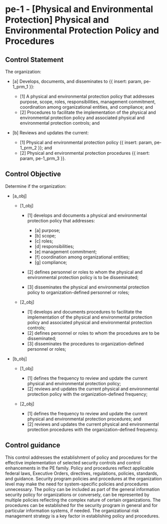 # pe-1 - \[Physical and Environmental Protection\] Physical and Environmental Protection Policy and Procedures

## Control Statement

The organization:

- \[a\] Develops, documents, and disseminates to {{ insert: param, pe-1_prm_1 }}:

  - \[1\] A physical and environmental protection policy that addresses purpose, scope, roles, responsibilities, management commitment, coordination among organizational entities, and compliance; and
  - \[2\] Procedures to facilitate the implementation of the physical and environmental protection policy and associated physical and environmental protection controls; and

- \[b\] Reviews and updates the current:

  - \[1\] Physical and environmental protection policy {{ insert: param, pe-1_prm_2 }}; and
  - \[2\] Physical and environmental protection procedures {{ insert: param, pe-1_prm_3 }}.

## Control Objective

Determine if the organization:

- \[a_obj\]

  - \[1_obj\]

    - \[1\] develops and documents a physical and environmental protection policy that addresses:

      - \[a\] purpose;
      - \[b\] scope;
      - \[c\] roles;
      - \[d\] responsibilities;
      - \[e\] management commitment;
      - \[f\] coordination among organizational entities;
      - \[g\] compliance;

    - \[2\] defines personnel or roles to whom the physical and environmental protection policy is to be disseminated;
    - \[3\] disseminates the physical and environmental protection policy to organization-defined personnel or roles;

  - \[2_obj\]

    - \[1\] develops and documents procedures to facilitate the implementation of the physical and environmental protection policy and associated physical and environmental protection controls;
    - \[2\] defines personnel or roles to whom the procedures are to be disseminated;
    - \[3\] disseminates the procedures to organization-defined personnel or roles;

- \[b_obj\]

  - \[1_obj\]

    - \[1\] defines the frequency to review and update the current physical and environmental protection policy;
    - \[2\] reviews and updates the current physical and environmental protection policy with the organization-defined frequency;

  - \[2_obj\]

    - \[1\] defines the frequency to review and update the current physical and environmental protection procedures; and
    - \[2\] reviews and updates the current physical and environmental protection procedures with the organization-defined frequency.

## Control guidance

This control addresses the establishment of policy and procedures for the effective implementation of selected security controls and control enhancements in the PE family. Policy and procedures reflect applicable federal laws, Executive Orders, directives, regulations, policies, standards, and guidance. Security program policies and procedures at the organization level may make the need for system-specific policies and procedures unnecessary. The policy can be included as part of the general information security policy for organizations or conversely, can be represented by multiple policies reflecting the complex nature of certain organizations. The procedures can be established for the security program in general and for particular information systems, if needed. The organizational risk management strategy is a key factor in establishing policy and procedures.
